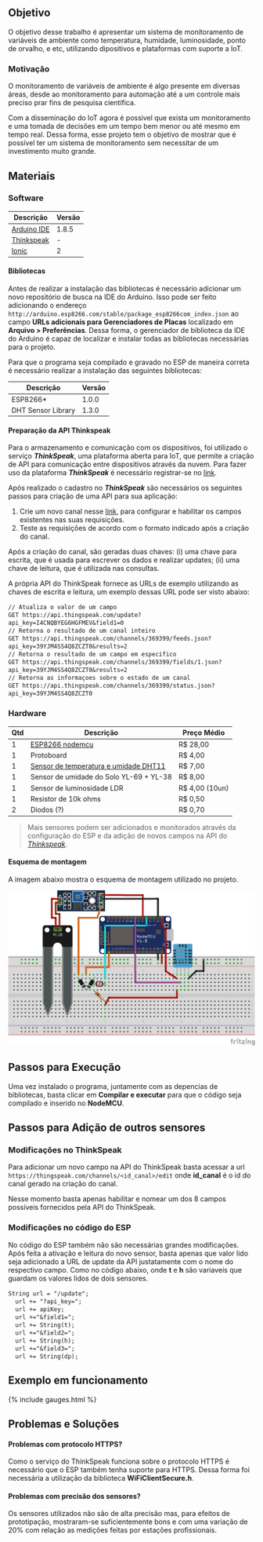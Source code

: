 ## Objetivo

O objetivo desse trabalho é apresentar um sistema de monitoramento de variáveis de ambiente como temperatura, humidade, luminosidade, ponto de orvalho, e etc, utilizando dipositivos e plataformas com suporte a IoT.

### Motivação

O monitoramento de variáveis de ambiente é algo presente em diversas áreas, desde ao monitoramento para automação até a um controle mais preciso prar fins de pesquisa científica.

Com a disseminação do IoT agora é possivel que exista um monitoramento e uma tomada de decisões em um tempo bem menor ou até mesmo em tempo real. Dessa forma, esse projeto tem o objetivo de mostrar que é possível ter um sistema de monitoramento sem necessitar de um investimento muito grande.

## Materiais

### Software

Descrição | Versão
------------ | -------------
[Arduino IDE](https://www.arduino.cc/)  |   1.8.5
[Thinkspeak](https://thingspeak.com/)   |   -
[Ionic](https://ionicframework.com/)    |   2 

#### Bibliotecas

Antes de realizar a instalação das bibliotecas é necessário adicionar um novo repositório de busca na IDE do Arduino. Isso pode ser feito adicionando o endereço `http://arduino.esp8266.com/stable/package_esp8266com_index.json` ao campo **URLs adicionais para Gerenciadores de Placas** localizado em **Arquivo > Preferências**. Dessa forma, o gerenciador de biblioteca da IDE do Arduino é capaz de localizar e instalar todas as bibliotecas necessárias para o projeto.

Para que o programa seja compilado e gravado no ESP de maneira correta é necessário realizar a instalação das seguintes bibliotecas:

Descrição | Versão
------------ | -------------
ESP8266*  |   1.0.0
DHT Sensor Library | 1.3.0

#### Preparação da API Thinkspeak

Para o armazenamento e comunicação com os dispositivos, foi utilizado o serviço ***ThinkSpeak***, uma plataforma aberta para IoT, que permite a criação de API para comunicação entre dispositivos através da nuvem. Para fazer uso da plataforma ***ThinkSpeak*** é necessário registrar-se no [link](https://thingspeak.com).

Após realizado o cadastro no ***ThinkSpeak*** são necessários os seguintes passos para criação de uma API para sua aplicação:

1. Crie um novo canal nesse [link](https://thingspeak.com/channels), para configurar e habilitar os campos existentes nas suas requisições.
2. Teste as requisições de acordo com o formato indicado após a criação do canal.

Após a criação do canal, são geradas duas chaves: (i) uma chave para escrita, que é usada para escrever os dados e realizar updates; (ii) uma chave de leitura, que é utilizada nas consultas.

A própria API do ThinkSpeak fornece as URLs de exemplo utilizando as chaves de escrita e leitura, um exemplo dessas URL pode ser visto abaixo:

```
// Atualiza o valor de um campo
GET https://api.thingspeak.com/update?api_key=I4CNQBYEG6HGFMEV&field1=0
// Retorna o resultado de um canal inteiro
GET https://api.thingspeak.com/channels/369399/feeds.json?api_key=39YJM4SS4Q8ZCZT0&results=2
// Retorna o resultado de um campo em especifico
GET https://api.thingspeak.com/channels/369399/fields/1.json?api_key=39YJM4SS4Q8ZCZT0&results=2
// Retorna as informaçoes sobre o estado de um canal
GET https://api.thingspeak.com/channels/369399/status.json?api_key=39YJM4SS4Q8ZCZT0
```

### Hardware

Qtd | Descrição | Preço Médio
------------ | ------------- | -------------
1   |   [ESP8266 nodemcu](https://www.filipeflop.com/blog/esp8266-nodemcu-como-programar/)  | R$ 28,00
1   |   Protoboard | R$ 4,00
1   |   [Sensor de temperatura e umidade DHT11](https://akizukidenshi.com/download/ds/aosong/DHT11.pdf) | R$ 7,00
1   |   Sensor de umidade do Solo YL-69 + YL-38| R$ 8,00
1   |   Sensor de luminosidade LDR | R$ 4,00 (10un)
1   |   Resistor de 10k ohms       | R$ 0,50
2   |   Diodos (?)                 | R$ 0,70

> Mais sensores podem ser adicionados e monitorados através da configuração do ESP e da adição de novos campos na API do [*Thinkspeak*](https://thingspeak.com).

#### Esquema de montagem

A imagem abaixo mostra o esquema de montagem utilizado no projeto.

![Esquema de montagem](documentacao/res/montagem_fritz_bb.png)

## Passos para Execução

Uma vez instalado o programa, juntamente com as depencias de bibliotecas, basta clicar em **Compilar e executar** para que o código seja compilado e inserido no **NodeMCU**.

## Passos para Adição de outros sensores

### Modificações no ThinkSpeak

Para adicionar um novo campo na API do ThinkSpeak basta acessar a url `https://thingspeak.com/channels/<id_canal>/edit` onde **id_canal** é o id do canal gerado na criação do  canal.

Nesse momento basta apenas habilitar e nomear um dos 8 campos possíveis fornecidos pela API do ThinkSpeak.

### Modificações no código do ESP

No código do ESP também não são necessárias grandes modificações. Após feita a ativação e leitura do novo sensor, basta apenas que valor lido seja adicionado a URL de update da API justatamente com o nome do respectivo campo. Como no código abaixo, onde **t** e **h** são variaveis que guardam os valores lidos de dois sensores.
```
String url = "/update";
  url += "?api_key=";
  url += apiKey;
  url +="&field1=";
  url += String(t);
  url +="&field2=";
  url += String(h);
  url +="&field3=";
  url += String(dp);
```

## Exemplo em funcionamento
{% include gauges.html %}


## Problemas e Soluções

#### Problemas com protocolo HTTPS?

Como o serviço do ThinkSpeak funciona sobre o protocolo HTTPS é necessário que o ESP também tenha suporte para HTTPS. Dessa forma foi necessária a utilização da biblioteca **WiFiClientSecure.h**.

#### Problemas com precisão dos sensores?

Os sensores utilizados não são de alta precisão mas, para efeitos de prototipação, mostraram-se suficientemente bons e com uma variação de 20% com relação as medições feitas por estações profissionais.

